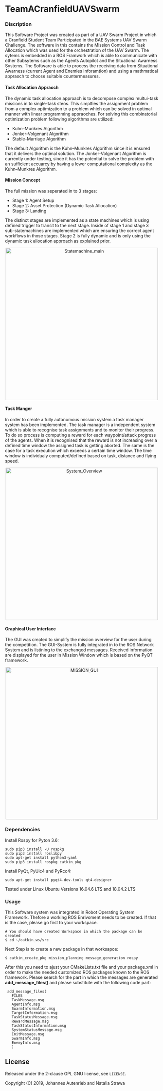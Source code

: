 # TeamACranfieldUAVSwarm

### Discription
This Software Project was created as part of a UAV Swarm Project in which a Cranfield Student Team Participated in the BAE Systems UAV Swarm Challenge.
The software in this contains the Mission Control and Task Allocation which was used for the orchestration of the UAV Swarm. The sytems is embedded in a ROS Framwork which is able
to communicate with other Subsytems such as the Agents Autopilot and the Situational Awarness Systems. The Software is able to process the receiving data from Situational Awarness (current Agent and Enemies Inforamtion) and using a mathmatical appraoch to choose suitable countermeasures.

#### Task Allocation Appraoch

The dynamic task allocation approach is to decompose complex multui-task missions in to single-task steos. This simplfies the assignment problem from a complex optimization to a problem which can be solved in optimal manner with linear programming appraoches. For solving this combinatorial optimization problem following algorithms are utilized:
* Kuhn–Munkres Algorithm
* Jonker-Volgenant Algorithm
* Stable-Marriage Algorithm

The default Algorithm is the Kuhn–Munkres Algorithm since it is ensured that it delivers the optimal solution. The Jonker-Volgenant Algorithm is currently under testing, since it has the potential to solve the problem with an sufficient accuarcy by having a lower computational complexity as the Kuhn–Munkres Algorithm.

#### Mission Concept

The full mission was seperated in to 3 stages:
* Stage 1: Agent Setup
* Stage 2: Asset Protection (Dynamic Task Allocation)
* Stage 3: Landing 

The distinct stages are implemented as a state machines which is using defined trigger to transit to the next stage. Inside of stage 1 and stage 3 sub-statemachines are implemented which are ensuring the correct agent workflows in those stages. Stage 2 is fully dynamic and is only using the dynamic task allocation approach as explained prior.

<p align=center>
<img src="https://github.com/JohannesAutenrieb/TeamACranfieldUAVSwarm/blob/master/img/Statemachine_main.png" alt="Statemachine_main" height=500px>
</p>

#### Task Manger
In order to create a fully autonomous mission system a task manager system has been implemented. The task manager is a independent system which is able to recognise task assignments and to monitor their progress. To do so process is computing a reward for each waypoint/attack progress of the agents. When it is recognised that the reward is not increasing over a defined time window the assigned task is getting aborted. The same is the case for a task execution which exceeds a certain time window. The time window is individualy computed/defined based on task, distance and flying speed.

<p align=center>
<img src="https://github.com/JohannesAutenrieb/TeamACranfieldUAVSwarm/blob/master/img/System_Overview.png" alt="System_Overview" height=500px>
</p>


#### Graphical User Interface

The GUI was created to simplify the mission overview for the user during the competition. The GUI-System is fully integrated in to the ROS Network System and is listining to the exchanged messages. Received information are displayed for the user in Mission Window which is based on the PyQT framework.

<p align=center>
<img src="https://github.com/JohannesAutenrieb/TeamACranfieldUAVSwarm/blob/master/img/GUI_MISSION_OVERVIEW.png" alt="MISSION_GUI" height=500px>
</p>



### Dependencies

Install Rospy for Pyton 3.6:

	sudo pip3 install -U rospkg
	sudo pip3 install roslibpy
	sudo apt-get install python3-yaml
	sudo pip3 install rospkg catkin_pkg

Install PyQt, PyUic4 and PyRcc4:

	sudo apt-get install pyqt4-dev-tools qt4-designer


Tested under Linux Ubuntu Versions 16.04.6 LTS and 18.04.2 LTS 

### Usage

This Software system was integrated in Robot Operating System Framework. Thefore a working ROS Enrivoment needs to be created. If that is the case, please go first to your workspace.

	# You should have created Workspace in which the package can be created
	$ cd ~/catkin_ws/src

Next Step is to create a new package in that worksapce:

	$ catkin_create_pkg mission_planning message_generation rospy

After this you need to ajust your CMakeLists.txt file and your package.xml in order to make the needed customized ROS packages known to the ROS framework. Please search for the part in which the messages are generated **add_message_files()**
and please substitute with the following code part:
	
	 add_message_files(
	   FILES
	   TaskMessage.msg
	   AgentInfo.msg
	   SwarmInformation.msg
	   TargetInformation.msg
	   TaskStatusMessage.msg
	   RewardMessage.msg
	   TaskStatusInformation.msg
	   SystemStatusMessage.msg
	   InitMessage.msg
	   SwarmInfo.msg
	   EnemyInfo.msg
	   )



License
-------

Released under the 2-clause GPL GNU license, see `LICENSE`.

Copyright (C) 2019, Johannes Autenrieb and Natalia Strawa
